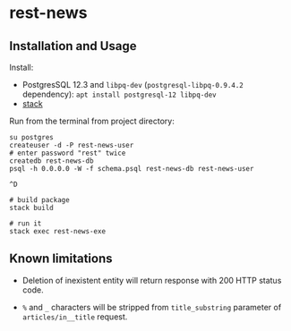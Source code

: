 # rest-news

## Installation and Usage

Install:

- PostgresSQL 12.3 and `libpq-dev` (`postgresql-libpq-0.9.4.2` dependency):
```apt install postgresql-12 libpq-dev```
- [stack](https://docs.haskellstack.org/en/stable/README/#how-to-install)

Run from the terminal from project directory: 

```
su postgres
createuser -d -P rest-news-user
# enter password "rest" twice
createdb rest-news-db
psql -h 0.0.0.0 -W -f schema.psql rest-news-db rest-news-user

^D

# build package
stack build

# run it
stack exec rest-news-exe
```

## Known limitations

- Deletion of inexistent entity will return response with 200 HTTP status code.


- `%` and `_` characters will be stripped from `title_substring` parameter of `articles/in__title` request.
